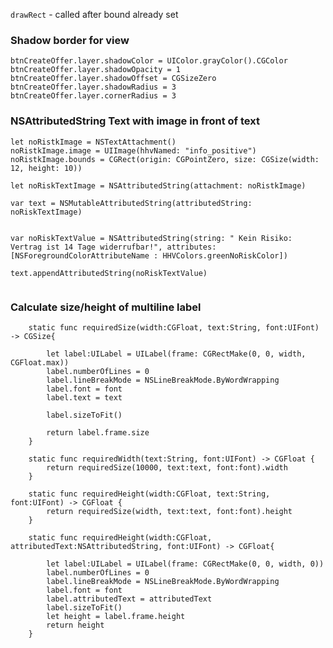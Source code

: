 ```drawRect``` - called after bound already set 


### Shadow border for view
 ```       
btnCreateOffer.layer.shadowColor = UIColor.grayColor().CGColor
btnCreateOffer.layer.shadowOpacity = 1
btnCreateOffer.layer.shadowOffset = CGSizeZero
btnCreateOffer.layer.shadowRadius = 3
btnCreateOffer.layer.cornerRadius = 3
```

### NSAttributedString Text with image in front of text
```
let noRistkImage = NSTextAttachment()
noRistkImage.image = UIImage(hhvNamed: "info_positive")
noRistkImage.bounds = CGRect(origin: CGPointZero, size: CGSize(width: 12, height: 10))

let noRiskTextImage = NSAttributedString(attachment: noRistkImage)

var text = NSMutableAttributedString(attributedString: noRiskTextImage)


var noRiskTextValue = NSAttributedString(string: " Kein Risiko: Vertrag ist 14 Tage widerrufbar!", attributes: [NSForegroundColorAttributeName : HHVColors.greenNoRiskColor])

text.appendAttributedString(noRiskTextValue)
 
```

### Calculate size/height of multiline label
```
    static func requiredSize(width:CGFloat, text:String, font:UIFont) -> CGSize{
        
        let label:UILabel = UILabel(frame: CGRectMake(0, 0, width, CGFloat.max))
        label.numberOfLines = 0
        label.lineBreakMode = NSLineBreakMode.ByWordWrapping
        label.font = font
        label.text = text
        
        label.sizeToFit()
        
        return label.frame.size
    }
    
    static func requiredWidth(text:String, font:UIFont) -> CGFloat {
        return requiredSize(10000, text:text, font:font).width
    }
    
    static func requiredHeight(width:CGFloat, text:String, font:UIFont) -> CGFloat {
        return requiredSize(width, text:text, font:font).height
    }
    
    static func requiredHeight(width:CGFloat, attributedText:NSAttributedString, font:UIFont) -> CGFloat{
        
        let label:UILabel = UILabel(frame: CGRectMake(0, 0, width, 0))
        label.numberOfLines = 0
        label.lineBreakMode = NSLineBreakMode.ByWordWrapping
        label.font = font
        label.attributedText = attributedText
        label.sizeToFit()
        let height = label.frame.height
        return height
    }
 ```
